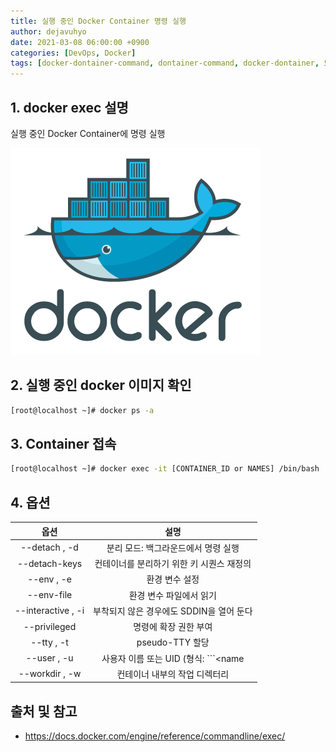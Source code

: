 ```yaml
---
title: 실행 중인 Docker Container 명령 실행
author: dejavuhyo
date: 2021-03-08 06:00:00 +0900
categories: [DevOps, Docker]
tags: [docker-dontainer-command, dontainer-command, docker-dontainer, 도커-컨테이너-명령, 컨테이너-명령, 도커-컨테이너]
---
```


## 1. docker exec 설명
실행 중인 Docker Container에 명령 실행

![docker](/assets/img/2021-03-08-docker-container-command/docker.png)

## 2. 실행 중인 docker 이미지 확인

```bash
[root@localhost ~]# docker ps -a
```

## 3. Container 접속

```bash
[root@localhost ~]# docker exec -it [CONTAINER_ID or NAMES] /bin/bash
```

## 4. 옵션

| 옵션 | 설명 |
|:---:|:---:|
| --detach , -d | 분리 모드: 백그라운드에서 명령 실행 |
| --detach-keys | 컨테이너를 분리하기 위한 키 시퀀스 재정의 |
| --env , -e | 환경 변수 설정 |
| --env-file | 환경 변수 파일에서 읽기 |
| --interactive , -i | 부착되지 않은 경우에도 SDDIN을 열어 둔다 |
| --privileged | 명령에 확장 권한 부여 |
| --tty , -t | pseudo-TTY 할당 |
| --user , -u | 사용자 이름 또는 UID (형식: ```<name|uid>[:<group|gid>])``` |
| --workdir , -w | 컨테이너 내부의 작업 디렉터리 |

## 출처 및 참고
* <https://docs.docker.com/engine/reference/commandline/exec/>
